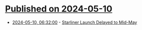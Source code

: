 # [Published on 2024-05-10](index.md)

* [2024-05-10, 06:32:00](https://soylentnews.org/article.pl?sid=24/05/09/153241&from=rss) - [Starliner Launch Delayed to Mid-May](https://soylentnews.org/article.pl?sid=24/05/09/153241&from=rss)
